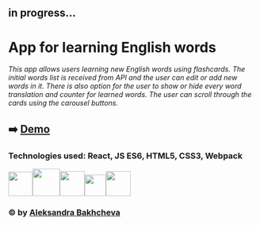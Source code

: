## in progress...

# App for learning English words

_This app allows users learning new English words using flashcards. The initial words list is received from API and the user can edit or add new words in it. There is also option for the user to show or hide every word translation and counter for learned words. The user can scroll through the cards using the carousel buttons._

## :arrow_right: [Demo](https://aleksandrabakhcheva.github.io/flashcards_app/)

### Technologies used: React, JS ES6, HTML5, CSS3, Webpack

<img src="https://uploads-ssl.webflow.com/60a2acace1fd91aae61c497d/60ee04a3dee9b428a836325f_React_logo_logotype_emblem-p-1080.png" width="49"><img src="https://cdn2.iconfinder.com/data/icons/designer-skills/128/code-programming-javascript-software-develop-command-language-1024.png" width="55"><img src="https://www.bryan-myers.com/images/1x1/html5.png" width="50"><img src="https://schtirlitz.ru/800/600/https/pitercss.ru/32/pres/custom-props/pictures/css_logo.png" width="43"><img src="https://static.tildacdn.com/tild6665-3139-4462-b436-653231663961/webpack.svg" width="50">

### © by [Aleksandra Bakhcheva](https://github.com/AleksandraBakhcheva)
